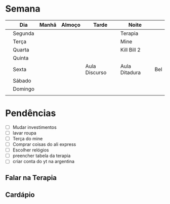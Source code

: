 # Semana
|     | **Dia** | Manhã | Almoço | Tarde         | Noite         |     |
| --- | ------- | ----- | ------ | ------------- | ------------- | --- |
|     | Segunda |       |        |               | Terapia       |     |
|     | Terça   |       |        |               | Mine          |     |
|     | Quarta  |       |        |               | Kill Bill 2   |     |
|     | Quinta  |       |        |               |               |     |
|     | Sexta   |       |        | Aula Discurso | Aula Ditadura | Bel |
|     | Sábado  |       |        |               |               |     |
|     | Domingo |       |        |               |               |     |
|     |         |       |        |               |               |     |

# Pendências
- [ ] Mudar investimentos
- [ ] lavar roupa
- [ ] Terça do mine
- [ ] Comprar coisas do ali express
- [ ] Escolher relógios
- [ ] preencher tabela da terapia
- [ ] criar conta do yt na argentina

## Falar na Terapia

## Cardápio

